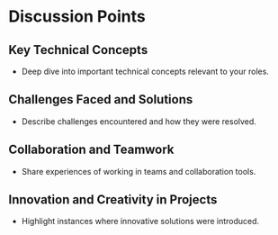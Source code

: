# Discussion Points

## Key Technical Concepts
- Deep dive into important technical concepts relevant to your roles.

## Challenges Faced and Solutions
- Describe challenges encountered and how they were resolved.

## Collaboration and Teamwork
- Share experiences of working in teams and collaboration tools.

## Innovation and Creativity in Projects
- Highlight instances where innovative solutions were introduced.
